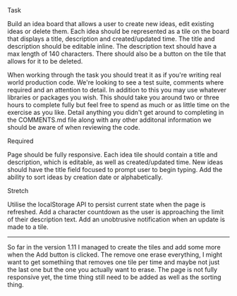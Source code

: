Task

Build an idea board that allows a user to create new ideas, edit existing ideas or delete them. Each idea should be represented as a tile on the board that displays a title, description and created/updated time. The title and description should be editable inline. The description text should have a max length of 140 characters. There should also be a button on the tile that allows for it to be deleted.

When working through the task you should treat it as if you're writing real world production code. We're looking to see a test suite, comments where required and an attention to detail. In addition to this you may use whatever libraries or packages you wish. This should take you around two or three hours to complete fully but feel free to spend as much or as little time on the exercise as you like. Detail anything you didn't get around to completing in the COMMENTS.md file along with any other additonal information we should be aware of when reviewing the code.

Required

Page should be fully responsive.
Each idea tile should contain a title and description, which is editable, as well as created/updated time.
New ideas should have the title field focused to prompt user to begin typing.
Add the ability to sort ideas by creation date or alphabetically.

Stretch

Utilise the localStorage API to persist current state when the page is refreshed.
Add a character countdown as the user is approaching the limit of their description text.
Add an unobtrusive notification when an update is made to a tile.

---

So far in the version 1.11 I managed to create the tiles and add some more when the Add button is clicked. The remove one erase everything, I might want to get somethiing that removes one tile per time and maybe not just the last one but the one you actually want to erase.
The page is not fully responsive yet, the time thing still need to be added as well as the sorting thing.